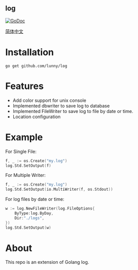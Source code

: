 ## log
[![GoDoc](https://godoc.org/github.com/lunny/log?status.png)](https://godoc.org/github.com/lunny/log)

[简体中文](https://github.com/lunny/log/blob/master/README_CN.md)

# Installation

```
go get github.com/lunny/log
```

# Features

* Add color support for unix console
* Implemented dbwriter to save log to database
* Implemented FileWriter to save log to file by date or time.
* Location configuration

# Example

For Single File:
```Go
f, _ := os.Create("my.log")
log.Std.SetOutput(f)
```

For Multiple Writer:
```Go
f, _ := os.Create("my.log")
log.Std.SetOutput(io.MultiWriter(f, os.Stdout))
```

For log files by date or time:
```Go
w := log.NewFileWriter(log.FileOptions{
    ByType:log.ByDay,
    Dir:"./logs",
})
log.Std.SetOutput(w)
```

# About

This repo is an extension of Golang log.
